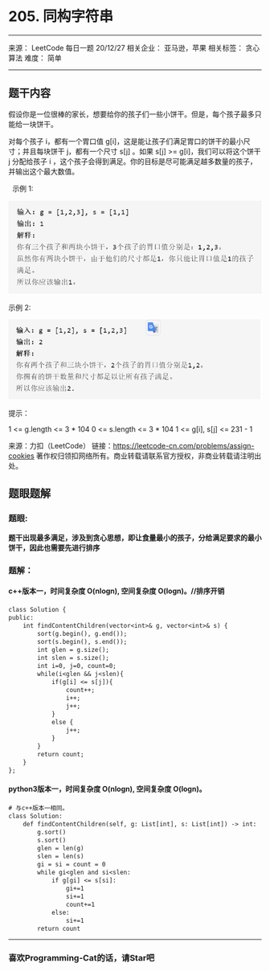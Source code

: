 # 205. 同构字符串
***
来源： LeetCode 每日一题 20/12/27
相关企业： 亚马逊，苹果
相关标签： 贪心算法
难度： 简单
***
## 题干内容
假设你是一位很棒的家长，想要给你的孩子们一些小饼干。但是，每个孩子最多只能给一块饼干。

对每个孩子 i，都有一个胃口值 g[i]，这是能让孩子们满足胃口的饼干的最小尺寸；并且每块饼干 j，都有一个尺寸 s[j] 。如果 s[j] >= g[i]，我们可以将这个饼干 j 分配给孩子 i ，这个孩子会得到满足。你的目标是尽可能满足越多数量的孩子，并输出这个最大数值。

 
示例 1:


![](https://github.com/jinghehehe/pictures/blob/main/455-1.png)

示例 2:

![](https://github.com/jinghehehe/pictures/blob/main/455-2.png)

提示：

1 <= g.length <= 3 * 104
0 <= s.length <= 3 * 104
1 <= g[i], s[j] <= 231 - 1

来源：力扣（LeetCode）
链接：https://leetcode-cn.com/problems/assign-cookies
著作权归领扣网络所有。商业转载请联系官方授权，非商业转载请注明出处。

## 题眼题解
### 题眼:
**题干出现最多满足，涉及到贪心思想，即让食量最小的孩子，分给满足要求的最小饼干，因此也需要先进行排序**

### 题解：
#### c++版本一，时间复杂度 O(nlogn), 空间复杂度 O(logn)。//排序开销
```language
class Solution {
public:
    int findContentChildren(vector<int>& g, vector<int>& s) {
        sort(g.begin(), g.end());
        sort(s.begin(), s.end());
        int glen = g.size();
        int slen = s.size();
        int i=0, j=0, count=0;
        while(i<glen && j<slen){
            if(g[i] <= s[j]){
                count++;
                i++;
                j++;
            }
            else {
                j++;
            }
        }
        return count;
    }
};
```
#### python3版本一，时间复杂度 O(nlogn), 空间复杂度 O(logn)。
```language
# 与c++版本一相同。
class Solution:
    def findContentChildren(self, g: List[int], s: List[int]) -> int:
        g.sort()
        s.sort()
        glen = len(g)
        slen = len(s)
        gi = si = count = 0
        while gi<glen and si<slen:
            if g[gi] <= s[si]:
                gi+=1
                si+=1
                count+=1
            else:
                si+=1
        return count
```
***

### **喜欢Programming-Cat的话，请Star吧**




